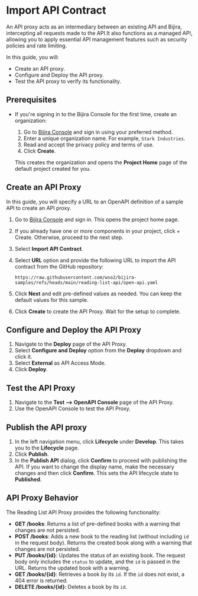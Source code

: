 # Import API Contract

An API proxy acts as an intermediary between an existing API and Bijira, intercepting all requests made to the API.It also functions as a managed API, allowing you to apply essential API management features such as security policies and rate limiting.

In this guide, you will:

- Create an API proxy.
- Configure and Deploy the API proxy.
- Test the API proxy to verify its functionality.

## Prerequisites

- If you're signing in to the Bijira Console for the first time, create an organization:
    1. Go to [Bijira Console](https://console.bijira.dev/) and sign in using your preferred method.
    2. Enter a unique organization name. For example, `Stark Industries`.
    3. Read and accept the privacy policy and terms of use.
    4. Click **Create**.

  This creates the organization and opens the **Project Home** page of the default project created for you.

## Create an API Proxy

In this guide, you will specify a URL to an OpenAPI definition of a sample API to create an API proxy.

1. Go to [Bijira Console](https://console.bijira.dev/) and sign in. This opens the project home page.
2. If you already have one or more components in your project, click + Create. Otherwise, proceed to the next step.
3. Select **Import API Contract**.
4. Select **URL** option and provide the following URL to import the API contract from the GitHub repository:

   ```text
   https://raw.githubusercontent.com/wso2/bijira-samples/refs/heads/main/reading-list-api/open-api.yaml
   ```

5. Click **Next** and edit pre-defined values as needed. You can keep the default values for this sample.
6. Click **Create** to create the API Proxy. Wait for the setup to complete.

## Configure and Deploy the API Proxy

1. Navigate to the **Deploy** page of the API Proxy.
2. Select **Configure and Deploy** option from the **Deploy** dropdown and click it.
3. Select **External** as API Access Mode.
4. Click **Deploy**.

## Test the API Proxy

1. Navigate to the **Test --> OpenAPI Console** page of the API Proxy.
2. Use the OpenAPI Console to test the API Proxy.

## Publish the API proxy

1. In the left navigation menu, click **Lifecycle** under **Develop**. This takes you to the **Lifecycle** page.
2. Click **Publish**.
3. In the **Publish API** dialog, click **Confirm** to proceed with publishing the API. If you want to change the display name, make the necessary changes and then click **Confirm**. This sets the API lifecycle state to **Published**.

## API Proxy Behavior

The Reading List API Proxy provides the following functionality:

- **GET /books**: Returns a list of pre-defined books with a warning that changes are not persisted.
- **POST /books**: Adds a new book to the reading list (without including `id` in the request body). Returns the created book along with a warning that changes are not persisted.
- **PUT /books/{id}**: Updates the status of an existing book. The request body only includes the `status` to update, and the `id` is passed in the URL. Returns the updated book with a warning.
- **GET /books/{id}**: Retrieves a book by its `id`. If the `id` does not exist, a 404 error is returned.
- **DELETE /books/{id}**: Deletes a book by its `id`.
